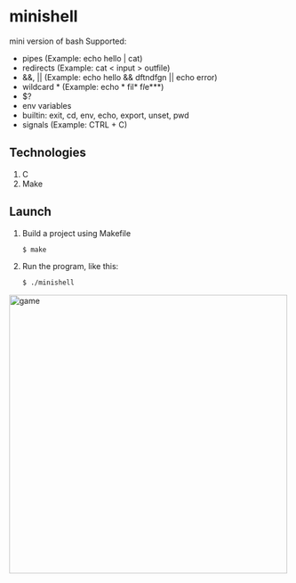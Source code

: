 # minishell

mini version of bash
Supported:
- pipes      (Example: echo hello | cat)
- redirects  (Example: cat < input > outfile)
- &&, ||     (Example: echo hello && dftndfgn || echo error)
- wildcard * (Example: echo * fil* f*l*e***)
- $?
- env variables
- builtin: exit, cd, env, echo, export, unset, pwd
- signals    (Example: CTRL + C)

## Technologies

1. C
2. Make

## Launch

1. Build a project using Makefile

   ```sh
   $ make
   ```

2. Run the program, like this:

   ```sh
   $ ./minishell
   ```


  <img src="./screen/minishell_video.gif" width="500" alt="game">
